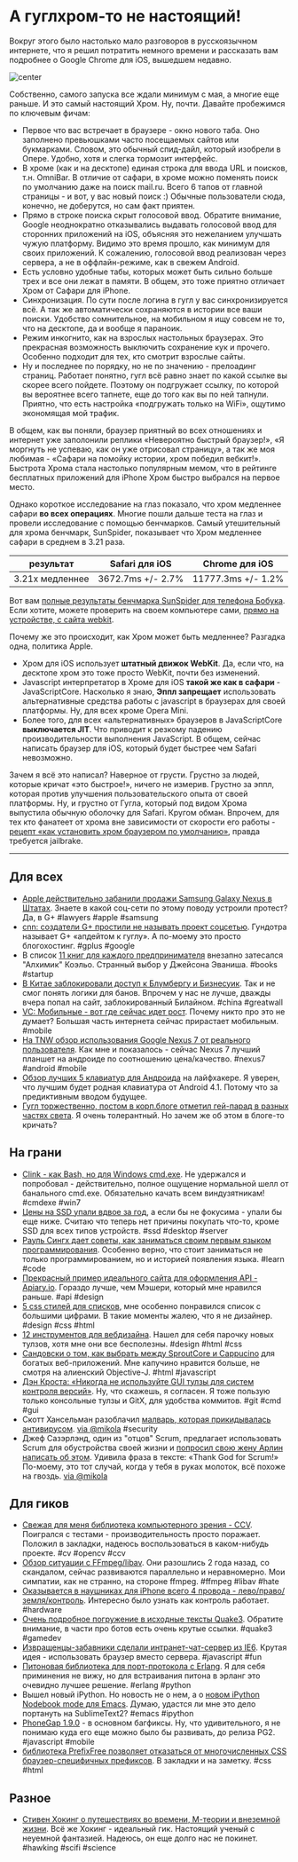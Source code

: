 # А гуглхром-то не настоящий!

Вокруг этого было настолько мало разговоров в русскоязычном интернете, что я решил потратить немного времени и рассказать вам подробнее о Google Chrome для iOS, вышедшем недавно.

![center](http://chyo.ru/chromeforios.png)

Собственно, самого запуска все ждали минимум с мая, а многие еще раньше. И это самый настоящий Хром. Ну, почти. Давайте пробежимся по ключевым фичам:

* Первое что вас встречает в браузере - окно нового таба. Оно заполнено превьюшками часто посещаемых сайтов или букмарками. Словом, это обычный спид-дайл, который изобрели в Опере. Удобно, хотя и слегка тормозит интерфейс.
* В хроме (как и на десктопе) единая строка для ввода URL и поисков, т.н. OmniBar. В отличие от сафари, в хроме можно поменять поиск по умолчанию даже на поиск mail.ru. Всего 6 тапов от главной страницы - и вот, у вас новый поиск :) Обычные пользователи сюда, конечно, не доберутся, но сам факт приятен.
* Прямо в строке поиска скрыт голосовой ввод. Обратите внимание, Google неоднократно отказывались выдавать голосовой ввод для сторонних приложений на iOS, объясняя это нежеланием улучшать чужую платформу. Видимо это время прошло, как минимум для своих приложений. К сожалению, голосовой ввод реализован через сервера, а не в оффлайн-режиме, как в свежем Android.
* Есть условно удобные табы, которых может быть сильно больше трех и все они лежат в памяти. В общем, это тоже приятно отличает Хром от Сафари для iPhone.
* Синхронизация. По сути после логина в гугл у вас синхронизируется всё. А так же автоматически сохраняются в истории все ваши поиски. Удобство сомнительное, на мобильном я ищу совсем не то, что на десктопе, да и вообще я параноик. 
* Режим инкогнито, как на взрослых настольных браузерах. Это прекрасная возможность выключить сохранение кук и прочего. Особенно подходит для тех, кто смотрит взрослые сайты.
* Ну и последнее по порядку, но не по значению - прелоадинг страниц. Работает понятно, гугл всё равно знает по какой ссылке вы скорее всего пойдете. Поэтому он подгружает ссылку, по которой вы вероятнее всего тапнете, еще до того как вы по ней тапнули. Приятно, что есть настройка «подгружать только на WiFi», ощутимо экономящая мой трафик.

В общем, как вы поняли, браузер приятный во всех отношениях и интернет уже заполонили реплики «Невероятно быстрый браузер!», «Я моргнуть не успеваю, как он уже отрисовал страницу», а так же моя любимая - «Сафари на помойку истории, хром победил вебкит!». Быстрота Хрома стала настолько популярным мемом, что в рейтинге бесплатных приложений для iPhone Хром быстро выбрался на первое место.

Однако короткое исследование на глаз показало, что хром медленнее сафари **во всех операциях**. Многие пошли дальше теста на глаз и провели исследование с помощью бенчмарков. Самый утешительный для хрома бенчмарк, SunSpider, показывает что Хром медленнее сафари в среднем в 3.21 раза.

<table class="table table-striped"><thead><tr><th>результат</th><th>Safari для iOS</th><th>Chrome для iOS</th></tr>
</thead><tbody>
<tr><td>3.21x медленнее</td><td>3672.7ms +/- 2.7%</td><td>11777.3ms +/- 1.2%</td></tr></tbody></table>

Вот вам [полные результаты бенчмарка SunSpider для телефона Бобука](https://gist.github.com/3029697). Если хотите, можете проверить на своем компьютере сами, [прямо на устройстве, с сайта webkit](http://www.webkit.org/perf/sunspider-0.9.1/sunspider-0.9.1/driver.html).

Почему же это происходит, как Хром может быть медленнее? Разгадка одна, политика Apple.

* Хром для iOS использует **штатный движок WebKit**. Да, если что, на десктопе хром это тоже просто WebKit, почти без изменений.
* Javascript интерпретатор в Хроме для iOS **такой же как в сафари** - JavaScriptCore. Насколько я знаю, **Эппл запрещает** использовать альтернативные средства работы с javascript в браузерах для своей платформы. Ну, для всех кроме Opera Mini.
* Более того, для всех «альтернативных» браузеров в JavaScriptCore **выключается JIT**. Что приводит к резкому падению производительности выполнения JavaScript. В общем, сейчас написать браузер для iOS, который будет быстрее чем Safari невозможно.

Зачем я всё это написал? Наверное от грусти. Грустно за людей, которые кричат «это быстрое!», ничего не измерив. Грустно за эппл, которая против улучшения пользовательского опыта от своей платформы. Ну, и грустно от Гугла, который под видом Хрома выпустила обычную оболочку для Safari. Кругом обман. 
Впрочем, для тех кто фанатеет от хрома вне зависимости от скорости его работы - [рецепт «как установить хром браузером по умолчанию»](http://www.imore.com/2012/06/30/browserchooser-tweak-lets-google-chrome-default-iphone-ipad-browser-jailbreak/), правда требуется jailbrake.

-----

## Для всех
* [Apple действительно забанили продажи Samsung Galaxy Nexus в Штатах](http://www.slashgear.com/apple-granted-preliminary-sales-ban-of-galaxy-nexus-29236534/). Знаете в какой соц-сети по этому поводу устроили протест? Да, в G+ #lawyers #apple #samsung
* [cnn: создатели G+ простили не называть проект соцсетью](http://edition.cnn.com/2012/06/29/tech/social-media/google-plus-not-social-network/index.html). Гундотра называет G+ «апдейтом к гуглу». А по-моему это просто блогохостинг. #gplus #google
* В список [11 книг для каждого предпринимателя](http://jasonevanish.com/2012/07/01/11-books-every-entrepreneur-should-read/) внезапно затесался "Алхимик" Коэльо. Странный выбор у Джейсона Эваниша. #books #startup
* [В Китае заблокировали доступ к Блумбергу и Бизнесуик](http://www.bbc.com/news/technology-18648050?). Так и не смог понять логики для банов. Впрочем у нас не лучше, дважды вчера попал на сайт, заблокированный Билайном. #china #greatwall
* [VC: Мобильные - вот где сейчас идет рост](http://www.avc.com/a_vc/2012/07/mobile-is-where-the-growth-is.html). Почему никто про это не думает? Большая часть интернета сейчас прирастает мобильным. #mobile
* [На TNW обзор использования Google Nexus 7 от реального пользователя](http://thenextweb.com/gadgets/2012/07/01/a-nexus-7-tablet-review-from-someone-who-actually-used-it-for-a-few-days/). Как мне и показалось - сейчас Nexus 7 лучший планшет на андроиде по соотношению цена/качество. #nexus7 #android #mobile
* [Обзор лучших 5 клавиатур для Андроида](http://lifehacker.com/5922522/five-best-android-keyboards) на лайфхакере. Я уверен, что лучшим будет родная клавиатура от Android 4.1. Потому что за предиктивным вводом будущее.
* [Гугл торжественно, постом в корп.блоге отметил гей-парад в разных частях света](http://googleblog.blogspot.com/2012/06/celebrating-pride-2012.html). Я очень толерантный. Но зачем же об этом в блоге-то кричать?

## На грани
* [Clink - как Bash, но для Windows cmd.exe](http://code.google.com/p/clink/). Не удержался и попробовал - действительно, полное ощущение нормальной шелл от банального cmd.exe. Обязательно качать всем виндузятникам! #cmdexe #win7
* [Цены на SSD упали вдвое за год](http://arstechnica.com/gadgets/2012/06/why-ssds-cost-half-of-what-they-did-in-2011/), а если бы не фокусима - упали бы еще ниже. Считаю что теперь нет причины покупать что-то, кроме SSD для всех типов устройств. #ssd #desktop #server
* [Рауль Сингх дает советы, как заниматься своим первым языком программирования](http://www.singhrahul.com/2012/07/learning-your-first-programming.html). Особенно верно, что стоит заниматься не только программированием, но и историей появления языка. #learn #code
* [Прекрасный пример идеального сайта для оформления API - Apiary.io](http://apiary.io/). Гораздо лучше, чем Мэшери, который мне нравился раньше. #api #design
* [5 css стилей для списков](http://designshack.net/articles/css/5-simple-and-practical-css-list-styles-you-can-copy-and-paste/), мне особенно понравился список с большими цифрами. В такие моменты жалею, что я не дизайнер. #design #css #html
* [12 инструментов для вебдизайна](http://bashooka.com/freebie/12-useful-web-design-tools/). Нашел для себя парочку новых тулзов, хотя мне они все бесполезны. #design #html #css
* [Сандовски о том, как выбрать между SproutCore и Cappucino](http://sandofsky.com/blog/desktop-class-applications-in-javascript.html) для богатых веб-приложений. Мне капучино нравится больше, не смотря на алиенский Objective-J. #html #javascript
* [Дэн Кроста: «Никогда не используйте GUI тулзы для систем контроля версий»](http://late.am/post/2011/09/27/never-use-source-control-guis). Ну, что скажешь, я согласен. Я тоже пользую только консольные тулзы и GitX, для удобства коммитов. #git #cmd #gui
* Скотт Хансельман разоблачил [малварь, которая прикидывалась антивирусом](http://www.hanselman.com/blog/IfMalwareAuthorsEverLearnHowToSpellWereAllScrewedTheComingHTML5MalwareApocalypse.aspx). [via @mikola](http://github.com/mikola) #security
* Джеф Сазэрлэнд, один из "отцов" Scrum, предлагает использовать Scrum для обустройства своей жизни и [попросил свою жену Арлин написать об этом](http://scrum.jeffsutherland.com/2012/06/normal-0-false-false-false-en-us-ja-x.html). Удивила фраза в тексте: «Thank God for Scrum!» По-моему, это тот случай, когда у тебя в руках молоток, всё похоже на гвоздь. [via @mikola](http://github.com/mikola)

## Для гиков
* [Свежая для меня библиотека компьютерного зрения - CCV](http://libccv.org/). Поигрался с тестами - производительность просто поражает. Положил в закладки, надеюсь воспользоваться в каком-нибудь проекте. #cv #opencv #ccv
* [Обзор ситуации с FFmpeg/libav](http://blog.pkh.me/p/13-the-ffmpeg-libav-situation.html). Они разошлись 2 года назад, со скандалом, сейчас развиваются параллельно и неравномерно. Мои симпатии, как не странно, на стороне  ffmpeg. #ffmpeg #libav #hate
* [Оказывается в наушниках для iPhone всего 4 провода - лево/право/земля/контроль](http://unix.stackexchange.com/questions/41954/earphone-remote-in-sound-jack-as-x-input/41989#41989). Интересно было узнать как контроль работает. #hardware
* [Очень подробное погружение в исходные тексты Quake3](http://fabiensanglard.net/quake3/index.php). Обратите внимание, в части про ботов есть очень крутые ссылки. #quake3 #gamedev
* [Извращенцы-забавники сделали интранет-чат-сервер из IE6](https://www.getbridge.com/blog/ie6chatserver). Крутая идея - использовать браузер вместо сервера. #javascript #fun
* [Питоновая библиотека для порт-протокола с Erlang](http://erlport.org/). Я для себя приминения не вижу, но для встраивания питона в эрланг это очевидно лучшее решение. #erlang #python
* Вышел новый iPython. Но новость не о нем, а о [новом iPython Nodebook mode для Emacs](http://tkf.github.com/emacs-ipython-notebook/). Думаю, удастся ли мне это дело портануть на SublimeText2? #emacs #ipython
* [PhoneGap 1.9.0](http://phonegap.com/2012/06/30/phonegap-1-9-0-released/) - в основном багфиксы. Ну, что удивительного, я не понимаю куда его еще можно было бы развивать, до релиза PG2. #javascript #mobile
* [библиотека PrefixFree позволяет отказаться от многочисленных CSS браузер-специфичных префиксов](http://coding.smashingmagazine.com/2011/10/12/prefixfree-break-free-from-css-prefix-hell/). В закладки и на заметку. #css #html

## Разное
* [Стивен Хокинг о путешествиях во времени, М-теории и внеземной жизни](http://arstechnica.com/science/2012/07/steven-hawking-on-time-travel-m-theory-and-extra-terrestrial-life/). Всё же Хокинг - идеальный гик. Настоящий ученый с неуемной фантазией. Надеюсь, он еще долго нас не покинет. #hawking #scifi #science
                                                                              